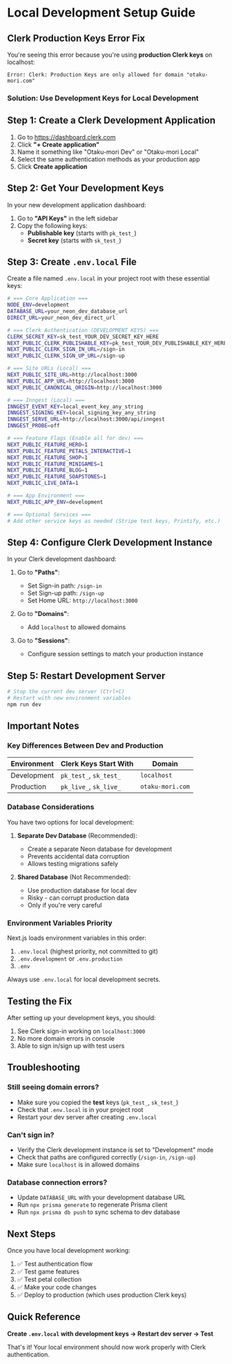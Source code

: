 # Local Development Setup Guide

## Clerk Production Keys Error Fix

You're seeing this error because you're using **production Clerk keys** on localhost:

```
Error: Clerk: Production Keys are only allowed for domain "otaku-mori.com"
```

### Solution: Use Development Keys for Local Development

## Step 1: Create a Clerk Development Application

1. Go to https://dashboard.clerk.com
2. Click **"+ Create application"**
3. Name it something like "Otaku-mori Dev" or "Otaku-mori Local"
4. Select the same authentication methods as your production app
5. Click **Create application**

## Step 2: Get Your Development Keys

In your new development application dashboard:

1. Go to **"API Keys"** in the left sidebar
2. Copy the following keys:
   - **Publishable key** (starts with `pk_test_`)
   - **Secret key** (starts with `sk_test_`)

## Step 3: Create `.env.local` File

Create a file named `.env.local` in your project root with these essential keys:

```bash
# === Core Application ===
NODE_ENV=development
DATABASE_URL=your_neon_dev_database_url
DIRECT_URL=your_neon_dev_direct_url

# === Clerk Authentication (DEVELOPMENT KEYS) ===
CLERK_SECRET_KEY=sk_test_YOUR_DEV_SECRET_KEY_HERE
NEXT_PUBLIC_CLERK_PUBLISHABLE_KEY=pk_test_YOUR_DEV_PUBLISHABLE_KEY_HERE
NEXT_PUBLIC_CLERK_SIGN_IN_URL=/sign-in
NEXT_PUBLIC_CLERK_SIGN_UP_URL=/sign-up

# === Site URLs (Local) ===
NEXT_PUBLIC_SITE_URL=http://localhost:3000
NEXT_PUBLIC_APP_URL=http://localhost:3000
NEXT_PUBLIC_CANONICAL_ORIGIN=http://localhost:3000

# === Inngest (Local) ===
INNGEST_EVENT_KEY=local_event_key_any_string
INNGEST_SIGNING_KEY=local_signing_key_any_string
INNGEST_SERVE_URL=http://localhost:3000/api/inngest
INNGEST_PROBE=off

# === Feature Flags (Enable all for dev) ===
NEXT_PUBLIC_FEATURE_HERO=1
NEXT_PUBLIC_FEATURE_PETALS_INTERACTIVE=1
NEXT_PUBLIC_FEATURE_SHOP=1
NEXT_PUBLIC_FEATURE_MINIGAMES=1
NEXT_PUBLIC_FEATURE_BLOG=1
NEXT_PUBLIC_FEATURE_SOAPSTONES=1
NEXT_PUBLIC_LIVE_DATA=1

# === App Environment ===
NEXT_PUBLIC_APP_ENV=development

# === Optional Services ===
# Add other service keys as needed (Stripe test keys, Printify, etc.)
```

## Step 4: Configure Clerk Development Instance

In your Clerk development dashboard:

1. Go to **"Paths"**:
   - Set Sign-in path: `/sign-in`
   - Set Sign-up path: `/sign-up`
   - Set Home URL: `http://localhost:3000`

2. Go to **"Domains"**:
   - Add `localhost` to allowed domains

3. Go to **"Sessions"**:
   - Configure session settings to match your production instance

## Step 5: Restart Development Server

```bash
# Stop the current dev server (Ctrl+C)
# Restart with new environment variables
npm run dev
```

## Important Notes

### Key Differences Between Dev and Production

| Environment | Clerk Keys Start With | Domain |
|-------------|----------------------|--------|
| Development | `pk_test_`, `sk_test_` | `localhost` |
| Production | `pk_live_`, `sk_live_` | `otaku-mori.com` |

### Database Considerations

You have two options for local development:

1. **Separate Dev Database** (Recommended):
   - Create a separate Neon database for development
   - Prevents accidental data corruption
   - Allows testing migrations safely

2. **Shared Database** (Not Recommended):
   - Use production database for local dev
   - Risky - can corrupt production data
   - Only if you're very careful

### Environment Variables Priority

Next.js loads environment variables in this order:
1. `.env.local` (highest priority, not committed to git)
2. `.env.development` or `.env.production`
3. `.env`

Always use `.env.local` for local development secrets.

## Testing the Fix

After setting up your development keys, you should:

1. See Clerk sign-in working on `localhost:3000`
2. No more domain errors in console
3. Able to sign in/sign up with test users

## Troubleshooting

### Still seeing domain errors?
- Make sure you copied the **test** keys (`pk_test_`, `sk_test_`)
- Check that `.env.local` is in your project root
- Restart your dev server after creating `.env.local`

### Can't sign in?
- Verify the Clerk development instance is set to "Development" mode
- Check that paths are configured correctly (`/sign-in`, `/sign-up`)
- Make sure `localhost` is in allowed domains

### Database connection errors?
- Update `DATABASE_URL` with your development database URL
- Run `npx prisma generate` to regenerate Prisma client
- Run `npx prisma db push` to sync schema to dev database

## Next Steps

Once you have local development working:

1. ✅ Test authentication flow
2. ✅ Test game features
3. ✅ Test petal collection
4. ✅ Make your code changes
5. ✅ Deploy to production (which uses production Clerk keys)

## Quick Reference

**Create `.env.local` with development keys → Restart dev server → Test**

That's it! Your local environment should now work properly with Clerk authentication.

